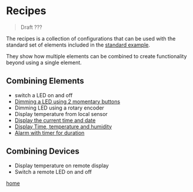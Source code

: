 # Recipes

> Draft ???

The recipes is a collection of configurations that can be used with the standard set of elements included in the [standard example](examples/standard).

They show how multiple elements can be combined to create functionality beyond using a single element.

## Combining Elements

* switch a LED on and off
* [Dimming a LED using 2 momentary buttons](recipes/led.md)
* Dimming LED using a rotary encoder
* Display temperature from local sensor
* [Display the current time and date](recipes/ntpclock.md)
* [Display Time, temperature and humidity](recipes/tempdisplay.md)
* [Alarm with timer for duration](recipes/alarm.md)

## Combining Devices

* Display temperature on remote display 
* Switch a remote LED on and off


[home](home.md)
